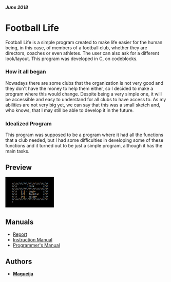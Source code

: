 ##### June 2018
# Football Life

Football Life is a simple program created to make life easier for the
human being, in this case, of members of a football club, whether they are directors, coaches or even athletes. The user can also ask for a different look/layout.
This program was developed in C, on codeblocks.

### How it all began
Nowadays there are some clubs that the organization is not very good and they don't have the money to help them either, so I decided to make a program where this would change. Despite being a very simple one, it will be accessible and easy to understand for all clubs to have access to.
As my abilities are not very big yet, we can say that this was a small sketch and, who knows, that I may still be able to develop it in the future.

### Idealized Program
This program was supposed to be a program where it had all the functions that a club needed, but I had some difficulties in developing some of these functions and it turned out to be just a simple program, although it has the main tasks.

## Preview
<img alt="Football Life Login" width="30%" src="https://github.com/Magueija/FootballLife_C/blob/main/imgs/login.png?raw=true"/>

## Manuals

- [Report](https://github.com/Magueija/FootballLife_C/blob/main/docs/Relatorio.pdf "Report")
- [Instruction Manual](https://github.com/Magueija/FootballLife_C/blob/main/docs/Manual_de_Instrucoes.pdf "Instruction Manual")
- [Programmer's Manual](https://github.com/Magueija/FootballLife_C/blob/main/docs/Manual_de_Programador.pdf "Programmer's Manual")

## Authors

  - **[Magueija](https://github.com/Magueija)**
